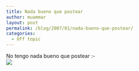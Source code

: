 ```yaml
---
title: Nada bueno que postear
author: muammar
layout: post
permalink: /blog/2007/01/nada-bueno-que-postear/
categories:
  - Off topic
---
```

No tengo nada bueno que postear <img src="http://muammar.me/blog/wp-includes/images/smilies/simple-smile.png" alt=":-)" class="wp-smiley" style="height: 1em; max-height: 1em;" />  
![][1]

 [1]: http://img248.imageshack.us/img248/4527/clipasesino7ui.gif